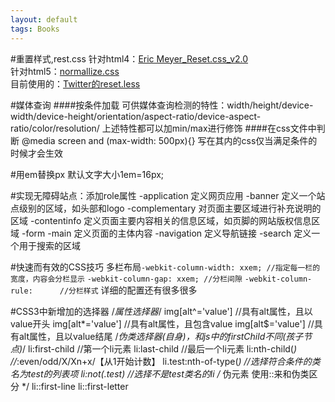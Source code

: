 ```yaml
---
layout: default
tags: Books
---
```


#重置样式,rest.css
针对html4：[Eric Meyer_Reset.css_v2.0](http://meyerweb.com/eric/tools/css/reset/)  
针对html5：[normallize.css](http://necolas.github.com/normalize.css/)  
目前使用的：[Twitter的reset.less](https://github.com/twitter/bootstrap/blob/master/less/reset.less)  

#媒体查询
####按条件加载
    <link rel="stylesheet" media="screen and (orientation: portrait) and (min-width: 800px), projection" href="800wide-portrate-screen.css" />
可供媒体查询检测的特性：width/height/device-width/device-height/orientation/aspect-ratio/device-aspect-ratio/color/resolution/
上述特性都可以加min/max进行修饰
####在css文件中判断
    @media screen and (max-width: 500px){}
写在其内的css仅当满足条件的时候才会生效

#用em替换px
默认文字大小1em=16px;

#实现无障碍站点：添加role属性
-application 定义网页应用
-banner 定义一个站点级别的区域，如头部和logo
-complementary 对页面主要区域进行补充说明的区域
-contentinfo 定义页面主要内容相关的信息区域，如页脚的网站版权信息区域
-form
-main 定义页面的主体内容
-navigation 定义导航链接
-search 定义一个用于搜索的区域

#快速而有效的CSS技巧
多栏布局`-webkit-column-width: xxem; //指定每一栏的宽度，内容会分栏显示`
`-webkit-column-gap: xxem; //分栏间隙` `-webkit-column-rule:      //分栏样式`
详细的配置还有很多很多  

#CSS3中新增加的选择器
    /*属性选择器*/
    img[alt^='value'] //具有alt属性，且以value开头
    img[alt*='value'] //具有alt属性，且包含value
    img[alt$='value'] //具有alt属性，且以value结尾
    /*伪类选择器(自身)，和js中的firstChild不同(孩子节点)*/
    li:first-child    //第一个li元素 
    li:last-child     //最后一个li元素
    li:nth-child(*)   //*:even/odd/X/Xn+x/【从1开始计数】
    li.test:nth-of-type(*) //选择符合条件的类名为test的列表项
    li:not(.test)     //选择不是test类名的li
    /* 伪元素 使用::来和伪类区分 */
    li::first-line
    li::first-letter